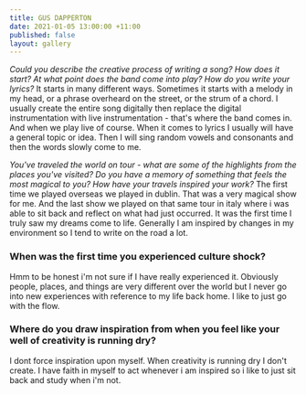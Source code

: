 ```yaml
---
title: GUS DAPPERTON
date: 2021-01-05 13:00:00 +11:00
published: false
layout: gallery
---
```


*Could you describe the creative process of writing a song? How does it start? At what point does the band come into play? How do you write your lyrics?*
It starts in many different ways. Sometimes it starts with a melody in my head, or a phrase overheard on the street, or the strum of a chord. I usually create the entire song digitally then replace the digital instrumentation with live instrumentation - that's where the band comes in. And when we play live of course. When it comes to lyrics I usually will have a general topic or idea. Then I will sing random vowels and consonants and then the words slowly come to me.

*You've traveled the world on tour - what are some of the highlights from the places you've visited? Do you have a memory of something that feels the most magical to you? How have your travels inspired your work?*
The first time we played overseas we played in dublin. That was a very magical show for me. And the last show we played on that same tour in italy where i was able to sit back and reflect on what had just occurred. It was the first time I truly saw my dreams come to life. Generally I am inspired by changes in my environment so I tend to write on the road a lot.

### When was the first time you experienced culture shock?

Hmm to be honest i'm not sure if I have really experienced it. Obviously people, places, and things are very different over the world but I never go into new experiences with reference to my life back home. I like to just go with the flow.

### Where do you draw inspiration from when you feel like your well of creativity is running dry?

I dont force inspiration upon myself. When creativity is running dry I don't create. I have faith in myself to act whenever i am inspired so i like to just sit back and study when i'm not.